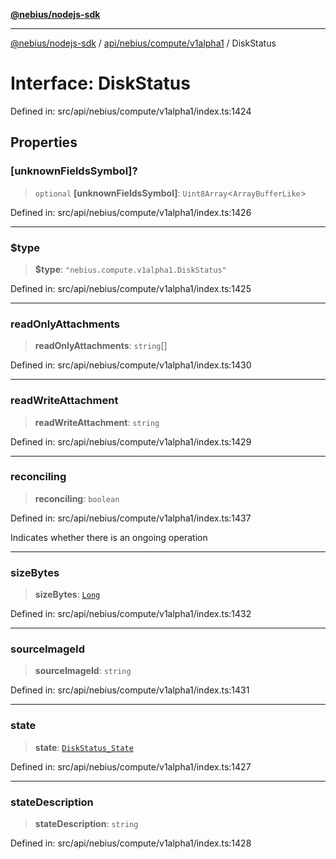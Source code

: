 [**@nebius/nodejs-sdk**](../../../../../README.md)

---

[@nebius/nodejs-sdk](../../../../../README.md) / [api/nebius/compute/v1alpha1](../README.md) / DiskStatus

# Interface: DiskStatus

Defined in: src/api/nebius/compute/v1alpha1/index.ts:1424

## Properties

### \[unknownFieldsSymbol\]?

> `optional` **\[unknownFieldsSymbol\]**: `Uint8Array`\<`ArrayBufferLike`\>

Defined in: src/api/nebius/compute/v1alpha1/index.ts:1426

---

### $type

> **$type**: `"nebius.compute.v1alpha1.DiskStatus"`

Defined in: src/api/nebius/compute/v1alpha1/index.ts:1425

---

### readOnlyAttachments

> **readOnlyAttachments**: `string`[]

Defined in: src/api/nebius/compute/v1alpha1/index.ts:1430

---

### readWriteAttachment

> **readWriteAttachment**: `string`

Defined in: src/api/nebius/compute/v1alpha1/index.ts:1429

---

### reconciling

> **reconciling**: `boolean`

Defined in: src/api/nebius/compute/v1alpha1/index.ts:1437

Indicates whether there is an ongoing operation

---

### sizeBytes

> **sizeBytes**: [`Long`](../../../../../runtime/protos/core/classes/Long.md)

Defined in: src/api/nebius/compute/v1alpha1/index.ts:1432

---

### sourceImageId

> **sourceImageId**: `string`

Defined in: src/api/nebius/compute/v1alpha1/index.ts:1431

---

### state

> **state**: [`DiskStatus_State`](../type-aliases/DiskStatus_State.md)

Defined in: src/api/nebius/compute/v1alpha1/index.ts:1427

---

### stateDescription

> **stateDescription**: `string`

Defined in: src/api/nebius/compute/v1alpha1/index.ts:1428
